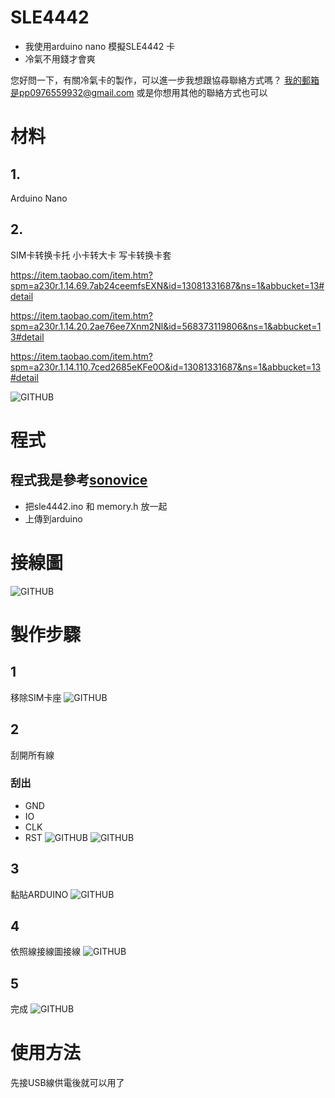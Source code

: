 # SLE4442
- 我使用arduino nano 模擬SLE4442 卡
- 冷氣不用錢才會爽


您好問一下，有關冷氣卡的製作，可以進一步我想跟協尋聯絡方式嗎？
我的郵箱是pp0976559932@gmail.com
或是你想用其他的聯絡方式也可以



# 材料
## 1.
Arduino Nano
## 2.
SIM卡转换卡托
小卡转大卡
写卡转换卡套

https://item.taobao.com/item.htm?spm=a230r.1.14.69.7ab24ceemfsEXN&id=13081331687&ns=1&abbucket=13#detail

https://item.taobao.com/item.htm?spm=a230r.1.14.20.2ae76ee7Xnm2Nl&id=568373119806&ns=1&abbucket=13#detail

https://item.taobao.com/item.htm?spm=a230r.1.14.110.7ced2685eKFe0O&id=13081331687&ns=1&abbucket=13#detail

![GITHUB]( photo/TB2LV7RgbsTMeJjSsziXXcdwXXa_!!635713206.jpg "要找這種")

# 程式
## 程式我是參考[sonovice](https://github.com/sonovice/sle4442)
- 把sle4442.ino 和 memory.h 放一起
- 上傳到arduino
# 接線圖
![GITHUB]( photo/接線圖.png )
# 製作步驟
## 1
移除SIM卡座
![GITHUB]( photo/IMG_3831.JPG)
## 2
刮開所有線
### 刮出 
- GND
- IO
- CLK
- RST
![GITHUB]( photo/IMG_3834.JPG)
![GITHUB]( photo/IMG_3835.JPG)

## 3
黏貼ARDUINO
![GITHUB]( photo/IMG_3836.JPG)
## 4
依照線接線圖接線
![GITHUB]( photo/IMG_3839.JPG)
## 5
完成
![GITHUB]( photo/IMG_3842.JPG)

# 使用方法
先接USB線供電後就可以用了



